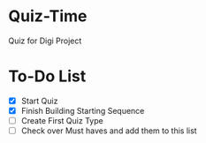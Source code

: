 # Quiz-Time
Quiz for Digi Project

# To-Do List
- [x] Start Quiz
- [x] Finish Building Starting Sequence
- [ ] Create First Quiz Type
- [ ] Check over Must haves and add them to this list
